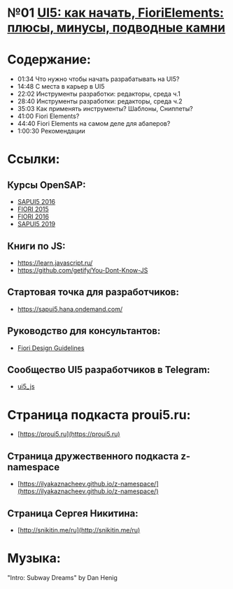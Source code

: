 # №01 [UI5: как начать, FioriElements: плюсы, минусы, подводные камни](https://castbox.fm/episode/id3284055-id306467608)

# Содержание:

 - 01:34 Что нужно чтобы начать разрабатывать на UI5?
 - 14:48 С места в карьер в UI5
 - 22:02 Инструменты разработки: редакторы, среда ч.1
 - 28:40 Инструменты разработки: редакторы, среда ч.2
 - 35:03 Как применять инструменты? Шаблоны, Сниппеты?
 - 41:00 Fiori Elements?
 - 44:40 Fiori Elements на самом деле для абаперов?
 - 1:00:30 Рекомендации 

# Ссылки:

## Курсы OpenSAP:
 - [SAPUI5 2016](https://open.sap.com/courses/ui51)
 - [FIORI 2015](https://open.sap.com/courses/fiux1)
 - [FIORI 2016](https://open.sap.com/courses/fiux2)
 - [SAPUI5 2019](https://open.sap.com/courses/ui52)

## Книги по JS:
 - https://learn.javascript.ru/
 - https://github.com/getify/You-Dont-Know-JS

## Стартовая точка для разработчиков:
 - https://sapui5.hana.ondemand.com/

## Руководство для консультантов:
 - [Fiori Design Guidelines](https://experience.sap.com/fiori-design-web/)

## Сообщество UI5 разработчиков в Telegram:
 - [ui5_js](https://t.me/ui5_js)

# Страница подкаста proui5.ru:
 - [https://proui5.ru](https://proui5.ru)

## Страница дружественного подкаста z-namespace
- [https://ilyakaznacheev.github.io/z-namespace/](https://ilyakaznacheev.github.io/z-namespace/)

## Страница Сергея Никитина:
 - [http://snikitin.me/ru](http://snikitin.me/ru)

# Музыка:
 "Intro: Subway Dreams" by Dan Henig